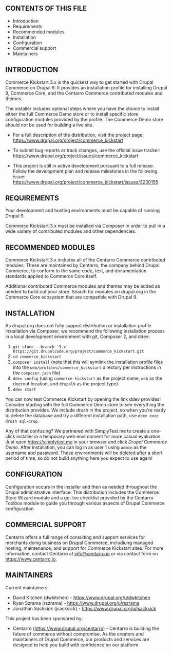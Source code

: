 CONTENTS OF THIS FILE
---------------------

 * Introduction
 * Requirements
 * Recommended modules
 * Installation
 * Configuration
 * Commercial support
 * Maintainers

INTRODUCTION
------------

Commerce Kickstart 3.x is the quickest way to get started with Drupal Commerce
on Drupal 9. It provides an installation profile for installing Drupal 9,
Commerce Core, and the Centarro Commerce contributed modules and themes.

The installer includes optional steps where you have the choice to install
either the full Commerce Demo store or to install specific store configuration
modules provided by the profile. The Commerce Demo store should *not* be used
for building a live site.

 * For a full description of the distribution, visit the project page:
   https://www.drupal.org/project/commerce_kickstart

 * To submit bug reports or track changes, use the official issue tracker:
   https://www.drupal.org/project/issues/commerce_kickstart

 * This project is still in active development pursuant to a full release.
   Follow the development plan and release milestones in the following issue:
   https://www.drupal.org/project/commerce_kickstart/issues/3230155

REQUIREMENTS
------------

Your development and hosting environments must be capable of running Drupal 9.

Commerce Kickstart 3.x must be installed via Composer in order to pull in a
wide variety of contributed modules and other dependencies.

RECOMMENDED MODULES
-------------------

Commerce Kickstart 3.x includes all of the Centarro Commerce contributed
modules. These are maintained by Centarro, the company behind Drupal Commerce,
to conform to the same code, test, and documentation standards applied to
Commerce Core itself.

Additional contributed Commerce modules and themes may be added as needed to
build out your store. Search for modules on drupal.org in the Commerce Core
ecosystem that are compatible with Drupal 9.

INSTALLATION
------------

As drupal.org does not fully support distribution or installation profile
installation via Composer, we recommend the following installation process in
a local development environment with git, Composer 2, and ddev:

 1. `git clone --branch '3.x' https://git.drupalcode.org/project/commerce_kickstart.git`
 2. `cd commerce_kickstart`
 3. `composer install` (note that this will symlink the installation profile
    files into the `web/profiles/commerce_kickstart` directory per instructions
    in the `composer.json` file)
 4. `ddev config` (using `commerce-kickstart` as the project name, `web` as the
    docroot location, and `drupal9` as the project type)
 5. `ddev start`

You can now test Commerce Kickstart by opening the link ddev provides! Consider
starting with the full Commerce Demo store to see everything the distribution
provides. We include drush in the project, so when you're ready to delete the
database and try a different installation path, use `ddev exec drush sql-drop`.

Any of that confusing? We partnered with SimplyTest.me to create a one-click
installer in a temporary web environment for more casual evaluation. Just
open https://simplytest.me in your browser and click *Drupal Commerce Demo*.
After installation, you can log in as user 1 using `admin` as the username and
password. These environments will be deleted after a short period of time, so
do not build anything here you expect to use again!

CONFIGURATION
-------------

Configuration occurs in the installer and then as needed throughout the Drupal
administrative interface. This distribution includes the Commerce Store Wizard
module and a go-live checklist provided by the Centarro Toolbox module to guide
you through various aspects of Drupal Commerce configuration.

COMMERCIAL SUPPORT
------------------

Centarro offers a full range of consulting and support services for merchants
doing business on Drupal Commerce, includiung managed hosting, maintenance,
and support for Commerce Kickstart sites. For more information, contact
Centarro at info@centarro.io or via contact form on https://www.centarro.io.

MAINTAINERS
-----------

Current maintainers:
 * David Kitchen (dwkitchen) - https://www.drupal.org/u/dwkitchen
 * Ryan Szrama (rszrama) - https://www.drupal.org/u/rszrama
 * Jonathan Sacksick (jsacksick) - https://www.drupal.org/u/jsacksick

This project has been sponsored by:
 * Centarro (https://www.drupal.org/centarro) - Centarro is building the future
   of commerce without compromise. As the creators and maintainers of Drupal
   Commerce, our products and services are designed to help you build with
   confidence on our platform.
